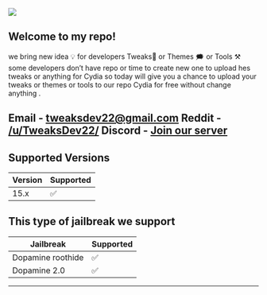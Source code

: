 ![](https://komarev.com/ghpvc/?username=TweaksDev22&color=blue)

Welcome to my repo!
---------------------
we bring new idea 💡 for developers Tweaks📱 or Themes 🗯 or Tools ⚒️ some developers don’t have repo or time to create new one to upload hes tweaks or anything for Cydia so today will give you a chance to upload your tweaks or themes or tools to our repo Cydia for free without change anything .
&nbsp;

Email - tweaksdev22@gmail.com
Reddit - [/u/TweaksDev22/](https://www.reddit.com/r/TweaksDev22/)
Discord - [Join our server](https://discord.gg/Q67N6VFXnJ)
------------------

## Supported Versions



| Version | Supported          |
| ------- | ------------------ |
|  15.x   | :white_check_mark: |






## This type of jailbreak we support

| Jailbreak | Supported          |
| ------- | ------------------ |
| Dopamine roothide  | :white_check_mark: |
| Dopamine 2.0  | :white_check_mark: |
-----------
